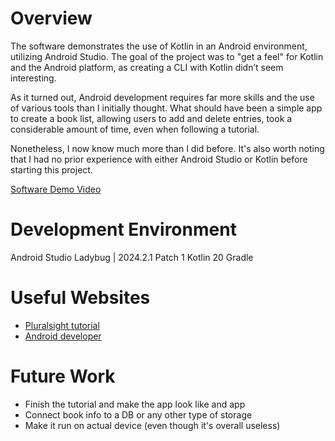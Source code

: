 # Overview
The software demonstrates the use of Kotlin in an Android environment, utilizing Android Studio. The goal of the project was to "get a feel" for Kotlin and the Android platform, as creating a CLI with Kotlin didn’t seem interesting.

As it turned out, Android development requires far more skills and the use of various tools than I initially thought. What should have been a simple app to create a book list, allowing users to add and delete entries, took a considerable amount of time, even when following a tutorial.

Nonetheless, I now know much more than I did before. It's also worth noting that I had no prior experience with either Android Studio or Kotlin before starting this project.

[Software Demo Video](http://youtube.link.goes.here)

# Development Environment

Android Studio Ladybug | 2024.2.1 Patch 1
Kotlin 20
Gradle 

# Useful Websites


- [Pluralsight tutorial](https://app.pluralsight.com/library/courses/android-kotlin-fundamentals/table-of-contents)
- [Android developer](https://developer.android.com/jetpack/androidx/releases/compose-material)

# Future Work

- Finish the tutorial and make the app look like and app
- Connect book info to a DB or any other type of storage
- Make it run on actual device (even though it's overall useless) 
